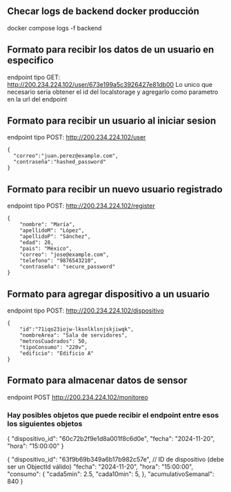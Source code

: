 
## Checar logs de backend docker producción
docker compose logs -f backend

## Formato para recibir los datos de un usuario en especifico
endpoint tipo GET: http://200.234.224.102/user/673e199a5c3926427e81db00
Lo unico que necesario seria obtener el id del localstorage y agregarlo como parametro en la url del endpoint

## Formato para recibir un usuario al iniciar sesion
endpoint tipo POST: http://200.234.224.102/user
````
{
  "correo":"juan.perez@example.com",
  "contraseña":"hashed_password"
}
````

## Formato para recibir un nuevo usuario registrado
endpoint tipo POST: http://200.234.224.102/register
````
{
    "nombre": "María",
    "apellidoM": "López",
    "apellidoP": "Sánchez",
    "edad": 28,
    "pais": "México",
    "correo": "jose@example.com",
    "telefono": "9876543210",
    "contraseña": "secure_password"
}
````

## Formato para agregar dispositivo a un usuario
endpoint tipo POST: http://200.234.224.102/dispositivo
````
{
    "id":"71iqo23iojw-lksnlklsnjskjiwqk",
    "nombreArea": "Sala de servidores",
    "metrosCuadrados": 50,
    "tipoConsumo": "220v",
    "edificio": "Edificio A"
}
````

## Formato para almacenar datos de sensor
endpoint POST http://200.234.224.102/monitoreo
### Hay posibles objetos que puede recibir el endpoint entre esos los siguientes objetos
{
  "dispositivo_id": "60c72b2f9e1d8a001f8c6d0e",
  "fecha": "2024-11-20",
  "hora": "15:00:00"
}

{
  "dispositivo_id": "63f9b69b349a6b17b982c57e", // ID de dispositivo (debe ser un ObjectId válido)
  "fecha": "2024-11-20",
  "hora": "15:00:00",
  "consumo": {
    "cada5min": 2.5,
    "cada10min": 5,
  },
  "acumulativoSemanal": 840
}
